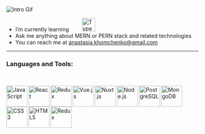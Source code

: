 <!-- ### <h2 align="left">Hey There 👋, I'm Anastasia</h1> -->
![Intro Gif](src/introGif.gif)
<!-- ### <img src="header.png"> -->

<!-- <div> -->
- I’m currently learning [<img style="margin-left: 30px" alt="TypeScript" height="35" src="https://img.icons8.com/external-tal-revivo-green-tal-revivo/72/000000/external-typescript-an-open-source-programming-language-developed-and-maintained-by-microsoft-logo-green-tal-revivo.png"/>][TS]
- Ask me anything about MERN or PERN stack and related technologies
- You can reach me at anastasia.khomchenko@gmail.com
<!-- </div> -->

---
### Languages and Tools:

<br/>

[<img align="left" alt="JavaScript" width="55px" src="https://img.icons8.com/external-tal-revivo-green-tal-revivo/72/000000/external-javascript-is-a-high-level-interpreted-programming-language-logo-green-tal-revivo.png" />][js]
[<img align="left" alt="React" width="55px" src="https://img.icons8.com/external-tal-revivo-green-tal-revivo/72/000000/external-react-a-javascript-library-for-building-user-interfaces-logo-green-tal-revivo.png"/>][react]
[<img align="left" alt="Redux"  width="55px" src="https://img.icons8.com/external-tal-revivo-green-tal-revivo/72/000000/external-redux-an-open-source-javascript-library-for-managing-application-state-logo-green-tal-revivo.png"/>][redux]
[<img align="left" alt="Vue.js"  width="55px" img src="https://img.icons8.com/external-tal-revivo-green-tal-revivo/72/000000/external-vuejs-an-open-source-javascript-framework-for-building-user-interfaces-and-single-page-applications-logo-green-tal-revivo.png"/>][vue]
[<img align="left" alt="Nuxt.js"  width="55px" src="https://img.icons8.com/external-tal-revivo-green-tal-revivo/72/000000/external-nuxt-js-a-free-and-open-source-web-application-framework-logo-green-tal-revivo.png"/>][nuxt]
[<img align="left" alt="Node.js" width="55px" src="https://img.icons8.com/external-tal-revivo-green-tal-revivo/72/000000/external-nodejs-is-an-open-source-cross-platform-javascript-run-time-environment-logo-green-tal-revivo.png" />][node]
[<img align="left" alt="PostgreSQL" width="55px" src="https://img.icons8.com/external-tal-revivo-green-tal-revivo/72/000000/external-postgre-sql-a-free-and-open-source-relational-database-management-system-logo-green-tal-revivo.png"/>][postgres]
[<img align="left" alt="MongoDB" width="55px" src="https://img.icons8.com/external-tal-revivo-green-tal-revivo/72/000000/external-mongodb-a-cross-platform-document-oriented-database-program-logo-green-tal-revivo.png"/>][mongo]
[<img align="left" alt="CSS3" width="55px" src="https://img.icons8.com/external-tal-revivo-green-tal-revivo/72/000000/external-css-wizardry-deliver-faster-and-more-reliable-experiences-to-their-customers-logo-green-tal-revivo.png" />][css]
[<img align="left" alt="HTML5" width="55px" src="https://img.icons8.com/external-tal-revivo-green-tal-revivo/72/000000/external-html-5-is-a-software-solution-stack-that-defines-the-properties-and-behaviors-of-web-page-logo-green-tal-revivo.png" />][html]
[<img align="left" alt="Redux" width="55px" src="https://img.icons8.com/external-tal-revivo-green-tal-revivo/72/000000/external-jest-can-collect-code-coverage-information-from-entire-projects-logo-green-tal-revivo.png"/>][jest]

<br />
<br />

<!-- ---
### GitHub Stats:
[![Anastasia's GitHub stats](https://github-readme-stats.vercel.app/api?username=Anakhom&theme=dark&show_icons=true)](https://github.com/anakhom) -->

<!-- ---
### Contacts

[<img align="left" alt="anakhom | LinkedIn" width="40px" src="https://img.icons8.com/color/48/000000/linkedin-2--v1.png" />][linkedin]
[<img align="left" alt="anakhom | Instagram" width="40px" src="https://img.icons8.com/fluency/48/000000/instagram-new.png" />][instagram] -->
<!-- [<img align="left" alt="Sass" width="65px" src="https://img.icons8.com/external-tal-revivo-green-tal-revivo/72/000000/external-sass-a-style-sheet-professional-grade-css-extension-language-logo-green-tal-revivo.png" />][sass] -->
<!-- [<img alt="npm" width="55px" src="https://img.icons8.com/external-tal-revivo-green-tal-revivo/72/000000/external-npm-a-package-manager-for-the-javascript-programming-language-logo-green-tal-revivo.png"/>][npm] -->

<!-- <br/>
<br/>
 -->
[instagram]: https://www.instagram.com/anakhom
[linkedin]: https://www.linkedin.com/in/anakhom
[github]: https://github.com/anakhom
[js]: https://www.javascript.com
[react]: https://reactjs.org
[redux]: https://redux.js.org
[vue]: https://vuejs.org
[nuxt]: https://nuxtjs.org
[node]: https://nodejs.org/en
[postgres]: https://www.postgresql.org
[css]: https://www.w3schools.com/css
[sass]: https://sass-lang.com
[html]: https://developer.mozilla.org/en-US/docs/Glossary/HTML5
[jest]: https://jestjs.io
[npm]: https://www.npmjs.com
[mongo]: https://www.mongodb.com
[TS]: typescriptlang.org



